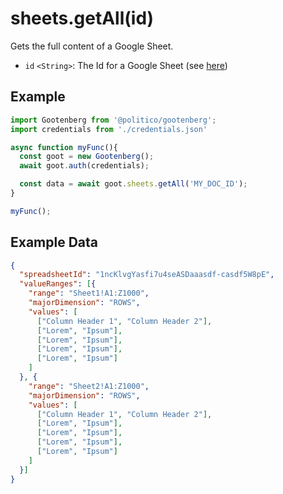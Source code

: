 # sheets.getAll(id)

Gets the full content of a Google Sheet.

- `id` `<String>`: The Id for a Google Sheet (see [here](../README.md#usage))

## Example
```javascript
import Gootenberg from '@politico/gootenberg';
import credentials from './credentials.json'

async function myFunc(){
  const goot = new Gootenberg();
  await goot.auth(credentials);

  const data = await goot.sheets.getAll('MY_DOC_ID');
}

myFunc();
```

## Example Data
```json
{
  "spreadsheetId": "1ncKlvgYasfi7u4seASDaaasdf-casdf5W8pE",
  "valueRanges": [{
    "range": "Sheet1!A1:Z1000",
    "majorDimension": "ROWS",
    "values": [
      ["Column Header 1", "Column Header 2"],
      ["Lorem", "Ipsum"],
      ["Lorem", "Ipsum"],
      ["Lorem", "Ipsum"],
      ["Lorem", "Ipsum"]
    ]
  }, {
    "range": "Sheet2!A1:Z1000",
    "majorDimension": "ROWS",
    "values": [
      ["Column Header 1", "Column Header 2"],
      ["Lorem", "Ipsum"],
      ["Lorem", "Ipsum"],
      ["Lorem", "Ipsum"],
      ["Lorem", "Ipsum"]
    ]
  }]
}
```
